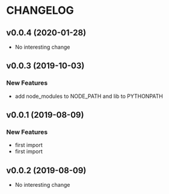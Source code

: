 # CHANGELOG

## v0.0.4 (2020-01-28)

- No interesting change

## v0.0.3 (2019-10-03)

### New Features

- add node_modules to NODE_PATH and lib to PYTHONPATH

## v0.0.1 (2019-08-09)

### New Features

- first import
- first import

## v0.0.2 (2019-08-09)

- No interesting change


